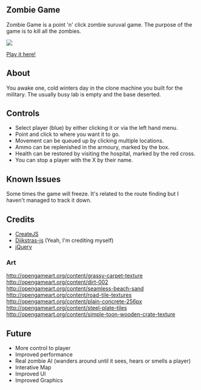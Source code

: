 ## Zombie Game

Zombie Game is a point 'n' click zombie suruval game. The purpose of the game is to kill all the zombies.

![](http://scripts.nojacko.com/gameoff/screenshot.jpg)

[Play it here!](http://scripts.nojacko.com/gameoff/game.html)

## About
You awake one, cold winters day in the clone machine you built for the military. The usually busy lab is empty and the base deserted.


## Controls
* Select player (blue) by either clicking it or via the left hand menu.
* Point and click to where you want it to go.
* Movement can be queued up by clicking multiple locations.
* Ammo can be replenished in the armoury, marked by the box.
* Health can be restored by visiting the hospital, marked by the red cross.
* You can stop a player with the X by their name.

## Known Issues
Some times the game will freeze. It's related to the route finding but I haven't managed to track it down.

## Credits
* [CreateJS](http://www.createjs.com) 
* [Dijkstras-js](http://github.com/nojacko/dijkstras-js) (Yeah, I'm crediting myself)
* [jQuery](http://www.jQuery.com)

### Art
http://opengameart.org/content/grassy-carpet-texture
http://opengameart.org/content/dirt-002
http://opengameart.org/content/seamless-beach-sand
http://opengameart.org/content/road-tile-textures
http://opengameart.org/content/plain-concrete-256px
http://opengameart.org/content/steel-plate-tiles
http://opengameart.org/content/simple-toon-wooden-crate-texture


## Future

* More control to player
* Improved performance
* Real zombie AI (wanders around until it sees, hears or smells a player)
* Interative Map
* Improved UI
* Improved Graphics